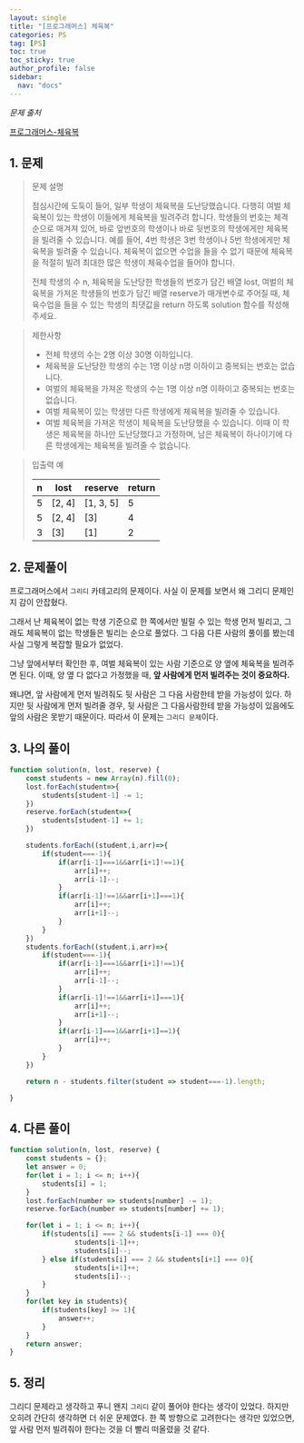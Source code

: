 ```yaml
---
layout: single
title: "[프로그래머스] 체육복"
categories: PS
tag: [PS]
toc: true
toc_sticky: true
author_profile: false
sidebar:
  nav: "docs"
---
```


*문제 출처*

[프로그래머스-체육복](https://school.programmers.co.kr/learn/courses/30/lessons/42862)



## 1. 문제

> 문제 설명
>
> 점심시간에 도둑이 들어, 일부 학생이 체육복을 도난당했습니다. 다행히 여벌 체육복이 있는 학생이 이들에게 체육복을 빌려주려 합니다. 학생들의 번호는 체격 순으로 매겨져 있어, 바로 앞번호의 학생이나 바로 뒷번호의 학생에게만 체육복을 빌려줄 수 있습니다. 예를 들어, 4번 학생은 3번 학생이나 5번 학생에게만 체육복을 빌려줄 수 있습니다. 체육복이 없으면 수업을 들을 수 없기 때문에 체육복을 적절히 빌려 최대한 많은 학생이 체육수업을 들어야 합니다.
>
> 전체 학생의 수 n, 체육복을 도난당한 학생들의 번호가 담긴 배열 lost, 여벌의 체육복을 가져온 학생들의 번호가 담긴 배열 reserve가 매개변수로 주어질 때, 체육수업을 들을 수 있는 학생의 최댓값을 return 하도록 solution 함수를 작성해주세요.

> 제한사항
>
> - 전체 학생의 수는 2명 이상 30명 이하입니다.
> - 체육복을 도난당한 학생의 수는 1명 이상 n명 이하이고 중복되는 번호는 없습니다.
> - 여벌의 체육복을 가져온 학생의 수는 1명 이상 n명 이하이고 중복되는 번호는 없습니다.
> - 여벌 체육복이 있는 학생만 다른 학생에게 체육복을 빌려줄 수 있습니다.
> - 여벌 체육복을 가져온 학생이 체육복을 도난당했을 수 있습니다. 이때 이 학생은 체육복을 하나만 도난당했다고 가정하며, 남은 체육복이 하나이기에 다른 학생에게는 체육복을 빌려줄 수 없습니다.

> 입출력 예
>
> | n    | lost   | reserve   | return |
> | ---- | ------ | --------- | ------ |
> | 5    | [2, 4] | [1, 3, 5] | 5      |
> | 5    | [2, 4] | [3]       | 4      |
> | 3    | [3]    | [1]       | 2      |

## 2. 문제풀이

프로그래머스에서 `그리디` 카테고리의 문제이다. 사실 이 문제를 보면서 왜 그리디 문제인지 감이 안잡혔다. 

그래서 난 체육복이 없는 학생 기준으로 한 쪽에서만 빌릴 수 있는 학생 먼저 빌리고, 그래도 체육복이 없는 학생들은 빌리는 순으로 풀었다. 그 다음 다른 사람의 풀이를 봤는데 사실 그렇게 복잡할 필요가 없었다. 

그냥 앞에서부터 확인한 후, 여벌 체육복이 있는 사람 기준으로 양 옆에 체육복을 빌려주면 된다. 이때, 양 옆 다 없다고 가정했을 때, **앞 사람에게 먼저 빌려주는 것이 중요하다.** 

왜냐면, 앞 사람에게 먼저 빌려줘도 뒷 사람은 그 다음 사람한테 받을 가능성이 있다. 하지만 뒷 사람에게 먼저 빌려줄 경우, 뒷 사람은 그 다음사람한테 받을 가능성이 있음에도 앞의 사람은 못받기 때문이다. 따라서 이 문제는 `그리디 문제`이다.

## 3. 나의 풀이

```js
function solution(n, lost, reserve) {
    const students = new Array(n).fill(0);
    lost.forEach(student=>{
        students[student-1] -= 1;
    })
    reserve.forEach(student=>{
        students[student-1] += 1;
    })

    students.forEach((student,i,arr)=>{
        if(student===-1){
            if(arr[i-1]===1&&arr[i+1]!==1){
                arr[i]++;
                arr[i-1]--;
            }
            if(arr[i-1]!==1&&arr[i+1]===1){
                arr[i]++;
                arr[i+1]--;
            }
        }
    })
    students.forEach((student,i,arr)=>{
        if(student===-1){
            if(arr[i-1]===1&&arr[i+1]!==1){
                arr[i]++;
                arr[i-1]--;
            }
            if(arr[i-1]!==1&&arr[i+1]===1){
                arr[i]++;
                arr[i+1]--;
            }
            if(arr[i-1]===1&&arr[i+1]==1){
                arr[i]++;
            }
        }
    })

    return n - students.filter(student => student===-1).length;

}
```

## 4. 다른 풀이

```js
function solution(n, lost, reserve) {
    const students = {};
    let answer = 0;
    for(let i = 1; i <= n; i++){
        students[i] = 1;
    }
    lost.forEach(number => students[number] -= 1);
    reserve.forEach(number => students[number] += 1);

    for(let i = 1; i <= n; i++){
        if(students[i] === 2 && students[i-1] === 0){
                students[i-1]++;
                students[i]--;
        } else if(students[i] === 2 && students[i+1] === 0){
                students[i+1]++;
                students[i]--;
        }
    }
    for(let key in students){
        if(students[key] >= 1){
            answer++;
        }
    }
    return answer;
}

```

## 5. 정리

그리디 문제라고 생각하고 푸니 왠지 `그리디` 같이 풀어야 한다는 생각이 있었다. 하지만 오히려 간단히 생각하면 더 쉬운 문제였다. 한 쪽 방향으로 고려한다는 생각만 있었으면, 앞 사람 먼저 빌려줘야 한다는 것을 더 빨리 떠올렸을 것 같다.